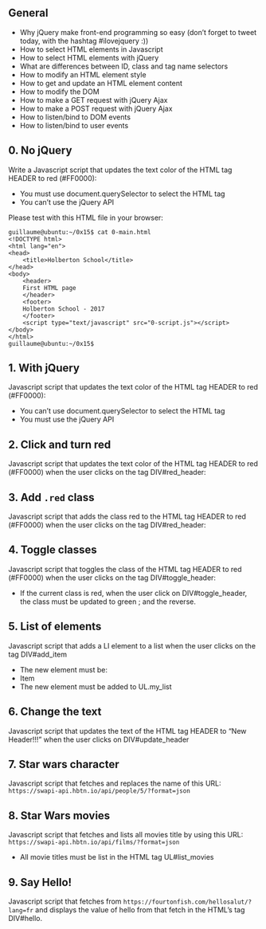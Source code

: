## General
* Why jQuery make front-end programming so easy (don’t forget to tweet today, with the hashtag #ilovejquery :))
* How to select HTML elements in Javascript
* How to select HTML elements with jQuery
* What are differences between ID, class and tag name selectors
* How to modify an HTML element style
* How to get and update an HTML element content
* How to modify the DOM
* How to make a GET request with jQuery Ajax
* How to make a POST request with jQuery Ajax
* How to listen/bind to DOM events
* How to listen/bind to user events

## 0. No jQuery
Write a Javascript script that updates the text color of the HTML tag HEADER to red (#FF0000):

* You must use document.querySelector to select the HTML tag
* You can’t use the jQuery API

Please test with this HTML file in your browser:

    guillaume@ubuntu:~/0x15$ cat 0-main.html 
    <!DOCTYPE html>
    <html lang="en">
    <head>
        <title>Holberton School</title>
    </head>
    <body>
        <header> 
        First HTML page
        </header>
        <footer>
        Holberton School - 2017
        </footer>
        <script type="text/javascript" src="0-script.js"></script>
    </body>
    </html>
    guillaume@ubuntu:~/0x15$

## 1. With jQuery
Javascript script that updates the text color of the HTML tag HEADER to red (#FF0000):

* You can’t use document.querySelector to select the HTML tag
* You must use the jQuery API

## 2. Click and turn red
Javascript script that updates the text color of the HTML tag HEADER to red (#FF0000) when the user clicks on the tag DIV#red_header:

## 3. Add `.red` class
Javascript script that adds the class red to the HTML tag HEADER to red (#FF0000) when the user clicks on the tag DIV#red_header:

## 4. Toggle classes
Javascript script that toggles the class of the HTML tag HEADER to red (#FF0000) when the user clicks on the tag DIV#toggle_header:

* If the current class is red, when the user click on DIV#toggle_header, the class must be updated to green ; and the reverse.

## 5. List of elements
Javascript script that adds a LI element to a list when the user clicks on the tag DIV#add_item

* The new element must be: <li>Item</li>
* The new element must be added to UL.my_list

## 6. Change the text
Javascript script that updates the text of the HTML tag HEADER to “New Header!!!” when the user clicks on DIV#update_header

## 7. Star wars character
Javascript script that fetches and replaces the name of this URL: `https://swapi-api.hbtn.io/api/people/5/?format=json`

## 8. Star Wars movies
Javascript script that fetches and lists all movies title by using this URL: `https://swapi-api.hbtn.io/api/films/?format=json`

* All movie titles must be list in the HTML tag UL#list_movies

## 9. Say Hello!
Javascript script that fetches from `https://fourtonfish.com/hellosalut/?lang=fr` and displays the value of hello from that fetch in the HTML’s tag DIV#hello.
